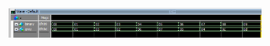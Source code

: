 
![image alt](https://github.com/Majid-Ali25/8-bit-Binary-to-Gray-/blob/main/waveform.png?raw=true)
